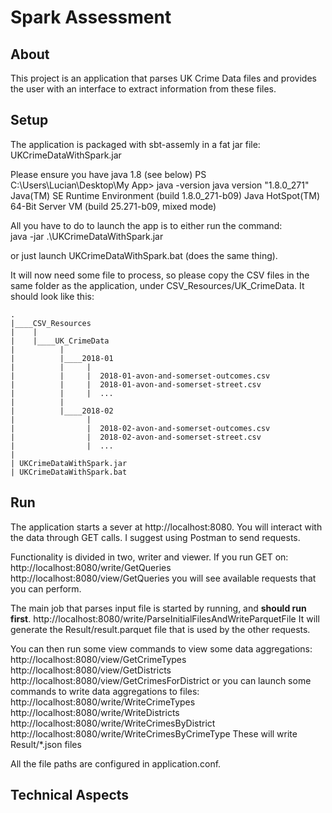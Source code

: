 Spark Assessment
================

About
-----

This project is an application that parses UK Crime Data files and 
provides the user with an interface to extract information from these files.

Setup
-----
The application is packaged with sbt-assemly in a fat jar file:
	UKCrimeDataWithSpark.jar
	
Please ensure you have java 1.8 (see below)
	PS C:\Users\Lucian\Desktop\My App> java -version
	java version "1.8.0_271"
	Java(TM) SE Runtime Environment (build 1.8.0_271-b09)
	Java HotSpot(TM) 64-Bit Server VM (build 25.271-b09, mixed mode)

All you have to do to launch the app is to either run the command:		
	java -jar .\UKCrimeDataWithSpark.jar
	
or just launch UKCrimeDataWithSpark.bat (does the same thing).

It will now need some file to process, so please copy the CSV files in the same folder as the application,
under CSV_Resources/UK_CrimeData. It should look like this:
```
.
|____CSV_Resources
|    |
|    |____UK_CrimeData
|          |
|          |____2018-01
|          |     |
|          |     |  2018-01-avon-and-somerset-outcomes.csv
|          |     |  2018-01-avon-and-somerset-street.csv
|          |     |  ...
|          |
|          |____2018-02
|                |
|                |  2018-02-avon-and-somerset-outcomes.csv
|                |  2018-02-avon-and-somerset-street.csv
|                |  ...
|
| UKCrimeDataWithSpark.jar
| UKCrimeDataWithSpark.bat
```

Run
-----
The application starts a sever at http://localhost:8080.
You will interact with the data through GET calls. I suggest using Postman to send requests.

Functionality is divided in two, writer and viewer. If you run GET on:
	http://localhost:8080/write/GetQueries
	http://localhost:8080/view/GetQueries
you will see available requests that you can perform.

The main job that parses input file is started by running, and **should run first**.
	http://localhost:8080/write/ParseInitialFilesAndWriteParquetFile
It will generate the Result/result.parquet file that is used by the other requests.

You can then run some view commands to view some data aggregations:
	http://localhost:8080/view/GetCrimeTypes
	http://localhost:8080/view/GetDistricts
	http://localhost:8080/view/GetCrimesForDistrict
or you can launch some commands to write data aggregations to files:
	http://localhost:8080/write/WriteCrimeTypes
	http://localhost:8080/write/WriteDistricts
	http://localhost:8080/write/WriteCrimesByDistrict
	http://localhost:8080/write/WriteCrimesByCrimeType
These will write Result/*.json files
	
All the file paths are configured in application.conf. 

Technical Aspects
-----

